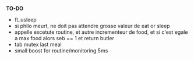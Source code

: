 **TO-DO**

- ft_usleep
- si philo meurt, ne doit pas attendre grosse valeur de eat or sleep
- appelle excetute routine, et autre incrementeur de food, et si c'est egale a max food alors seb == 1 et return butler
- tab mutex last meal
- small boost for routine/monitoring 5ms

<!-- // void	take_fork(t_ph *philo, int fork)
void	take_fork(t_ph *philo, int hand, int fork)
{
	pthread_mutex_lock(&(philo->butler->forks[fork]));
		// if (philo->butler->tab_forks[fork] == 1)
		// {
		// 	if (hand == RIGHT_HAND)
		// 		philo->right_hand = 1;
		// 	else if (hand == LEFT_HAND)
		// 		philo->left_hand = 1;
		// 	philo->butler->tab_forks[fork] = 0;
		// }
	if (hand == RIGHT_HAND)
		philo->right_hand = 1;
	else if (hand == LEFT_HAND)
		philo->left_hand = 1;
	philo->butler->tab_forks[fork] = 0;
		// pthread_mutex_unlock(&(philo->butler->forks[fork]));
}

// void	release_fork(t_ph *philo, int i, int fork)
void	release_fork(t_ph *philo, int i, int hand, int fork)
{
	if (i == 0)
	{
		pthread_mutex_unlock(&(philo->butler->forks[fork]));
		return ;
	}
	else
	{
		// pthread_mutex_lock(&(philo->butler->forks[fork]));
		// if (philo->butler->tab_forks[fork] == 0)
		// {
		// 	if (hand == RIGHT_HAND)
		// 		philo->right_hand = 0;
		// 	else if (hand == LEFT_HAND)
		// 		philo->left_hand = 0;
		// 	philo->butler->tab_forks[fork] = 1;
		// }
		if (hand == RIGHT_HAND)
			philo->right_hand = 0;
		else if (hand == LEFT_HAND)
			philo->left_hand = 0;
		philo->butler->tab_forks[fork] = 1;
		pthread_mutex_unlock(&(philo->butler->forks[fork]));
	}
}

void	release_all_fork(t_ph *philo)
{
	int	left_fork;
	int	right_fork;

	right_fork = philo->id - 1;
	if (right_fork == 0)
		left_fork = philo->nb_philo - 1;
	else
		left_fork = philo->id - 2;
	pthread_mutex_lock(&(philo->butler->forks[right_fork]));
	// release_fork(philo, philo->right_hand, right_fork);
	release_fork(philo, philo->right_hand, RIGHT_HAND, right_fork);
	pthread_mutex_lock(&(philo->butler->forks[left_fork]));
	// release_fork(philo, philo->left_hand, left_fork);
	release_fork(philo, philo->left_hand, LEFT_HAND, left_fork);
} -->